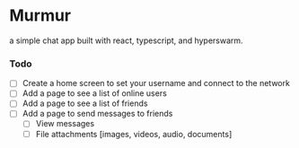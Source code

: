 # Murmur

a simple chat app built with react, typescript, and hyperswarm.

### Todo

- [ ] Create a home screen to set your username and connect to the network
- [ ] Add a page to see a list of online users
- [ ] Add a page to see a list of friends
- [ ] Add a page to send messages to friends
  - [ ] View messages
  - [ ] File attachments [images, videos, audio, documents]